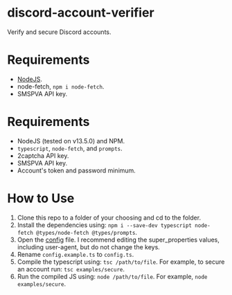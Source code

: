 # discord-account-verifier
Verify and secure Discord accounts.

# Requirements
* [NodeJS](https://nodejs.org).
* node-fetch, ``npm i node-fetch``.
* SMSPVA API key.

# Requirements
* NodeJS (tested on v13.5.0) and NPM.
* ``typescript``, ``node-fetch``, and ``prompts``.
* 2captcha API key.
* SMSPVA API key.
* Account's token and password minimum.

# How to Use
1. Clone this repo to a folder of your choosing and cd to the folder. 
2. Install the dependencies using: ``npm i --save-dev typescript node-fetch @types/node-fetch @types/prompts``.
3. Open the [config](./config.example.ts) file. I recommend editing the super_properties values, including user-agent, but do not change the keys.
4. Rename ``config.example.ts`` to ``config.ts``.
5. Compile the typescript using: ``tsc /path/to/file``. For example, to secure an account run: ``tsc examples/secure``.
6. Run the compiled JS using: ``node /path/to/file``. For example, ``node examples/secure``.

